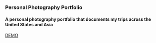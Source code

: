 ### Personal Photography Portfolio 

#### A personal photography portfolio that documents my trips across the United States and Asia

[DEMO](https://bejewelled-pie-6095c9.netlify.app/)
